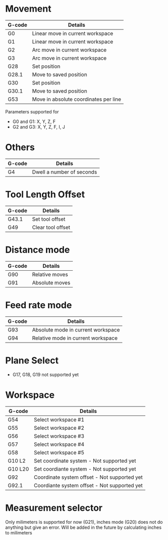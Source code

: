 # Movement

| G-code | Details |
| --------------|---------|
| G0 | Linear move in current workspace |
| G1 | Linear move in current workspace |
| G2 | Arc move in current workspace |
| G3 | Arc move in current workspace |
| G28 | Set position |
| G28.1 | Move to saved position |
| G30 | Set position  |
| G30.1 | Move to saved position |
| G53 | Move in absolute coordinates per line |

Parameters supported for
* G0 and G1: X, Y, Z, F
* G2 and G3: X, Y, Z, F, I, J

# Others
| G-code | Details |
| --------------|---------|
| G4 | Dwell a number of seconds |



# Tool Length Offset
| G-code | Details |
| --------------|---------|
| G43.1 | Set tool offset |
| G49 | Clear tool offset |

# Distance mode

| G-code | Details |
| --------------|---------|
| G90 | Relative moves |
| G91 | Absolute moves |


# Feed rate mode

| G-code | Details |
| --------------|---------|
| G93 | Absolute mode in current workspace |
| G94 | Relative mode in current workspace |


# Plane Select

* G17, G18, G19 not supported yet

# Workspace

| G-code | Details |
| --------------|---------|
| G54 | Select workspace #1 |
| G55 | Select workspace #2 |
| G56 | Select workspace #3 |
| G57 | Select workspace #4 |
| G58 | Select workspace #5 |
| G10 L2 | Set coordinate system - Not supported yet |
| G10 L20 | Set coordiante system - Not supported yet |
| G92 | Coordinate system offset - Not supported yet |
| G92.1 | Coordiante system offset - Not supported yet |


# Measurement selector

Only milimeters is supported for now (G21), inches mode (G20) does not do anything but give an error. Will be added in the future by calculating inches to milimeters

